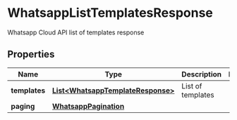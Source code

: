 

# WhatsappListTemplatesResponse

Whatsapp Cloud API list of templates response

## Properties

| Name | Type | Description | Notes |
|------------ | ------------- | ------------- | -------------|
|**templates** | [**List&lt;WhatsappTemplateResponse&gt;**](WhatsappTemplateResponse.md) | List of templates |  |
|**paging** | [**WhatsappPagination**](WhatsappPagination.md) |  |  |



